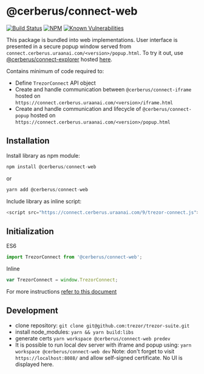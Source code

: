 # @cerberus/connect-web

[![Build Status](https://github.com/Cerberus-Wallet/cerberus-suite/actions/workflows/connect-test.yml/badge.svg)](https://github.com/Cerberus-Wallet/cerberus-suite/actions/workflows/connect-test.yml)
[![NPM](https://img.shields.io/npm/v/@cerberus/connect-web.svg)](https://www.npmjs.org/package/@cerberus/connect-web)
[![Known Vulnerabilities](https://snyk.io/test/github/trezor/connect-web/badge.svg?targetFile=package.json)](https://snyk.io/test/github/trezor/trezor-suite?targetFile=packages/connect-web/package.json)

This package is bundled into web implementations. User interface is presented in a secure popup window served from `connect.cerberus.uraanai.com/<version>/popup.html`. To try it out, use [@cerberus/connect-explorer](https://github.com/Cerberus-Wallet/cerberus-suite/tree/develop/packages/connect-explorer) hosted [here](https://trezor.github.io/trezor-suite/connect-explorer).

Contains minimum of code required to:

-   Define `TrezorConnect` API object
-   Create and handle communication between `@cerberus/connect-iframe` hosted on `https://connect.cerberus.uraanai.com/<version>/iframe.html`
-   Create and handle communication and lifecycle of `@cerberus/connect-popup` hosted on `https://connect.cerberus.uraanai.com/<version>/popup.html`

## Installation

Install library as npm module:

```javascript
npm install @cerberus/connect-web
```

or

```javascript
yarn add @cerberus/connect-web
```

Include library as inline script:

```javascript
<script src="https://connect.cerberus.uraanai.com/9/trezor-connect.js"></script>
```

## Initialization

ES6

```javascript
import TrezorConnect from '@cerberus/connect-web';
```

Inline

```javascript
var TrezorConnect = window.TrezorConnect;
```

For more instructions [refer to this document](https://github.com/Cerberus-Wallet/cerberus-suite/blob/develop/docs/packages/connect/index.md)

## Development

-   clone repository: `git clone git@github.com:trezor/trezor-suite.git`
-   install node_modules: `yarn && yarn build:libs`
-   generate certs `yarn workspace @cerberus/connect-web predev`
-   It is possible to run local dev server with iframe and popup using: `yarn workspace @cerberus/connect-web dev` Note: don't forget to visit `https://localhost:8088/` and allow self-signed certificate. No UI is displayed here.
